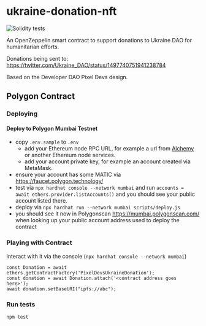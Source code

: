 # ukraine-donation-nft

![Solidity tests](https://github.com/Developer-DAO/ukraine-donation-nft/actions/workflows/continuous-integration.yaml/badge.svg)

An OpenZeppelin smart contract to support donations to Ukraine DAO for humanitarian efforts.

Donations being sent to: https://twitter.com/Ukraine_DAO/status/1497740751941238784

Based on the Developer DAO Pixel Devs design.

## Polygon Contract

### Deploying

#### Deploy to Polygon Mumbai Testnet

- copy `.env.sample` to `.env`
  - add your Ethereum node RPC URL, for example a url from [Alchemy](https://www.alchemy.com/) or another Ethereum node services.
  - add your account private key, for example an account created via MetaMask.
- ensure your account has some MATIC via <https://faucet.polygon.technology/>
- test via `npx hardhat console --network mumbai` and run `accounts = await ethers.provider.listAccounts()` and you should see your public account listed there.
- deploy via `npx hardhat run --network mumbai scripts/deploy.js`
- you should see it now in Polygonscan <https://mumbai.polygonscan.com/> when looking up your public account address used to deploy the contract

### Playing with Contract

Interact with it via the console (`npx hardhat console --network mumbai`)

```
const Donation = await ethers.getContractFactory('PixelDevsUkraineDonation');
const donation = await Donation.attach('<contract address goes here>');
await donation.setBaseURI("ipfs://abc");
```

### Run tests

    npm test
